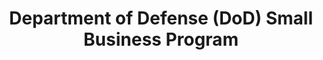 ---
highlight: "false" 
title: "Department of Defense (DoD) Small Business Program"
description: "The DoD’s Office of Small Business Programs maximizes opportunities for small businesses to contribute to national security by providing combat power for our troops and economic power for our nation."
url-link: "https://business.defense.gov/"
type: "HTML"
gov-only: "false"
is-external: "true"
publication-date: "January 01, 2023"
reading-time: "5"
resource-type: "information-slick"
filter: "small-business"
audience: "industry-all-businesses"
branded-offerings: "small-business-support"
---